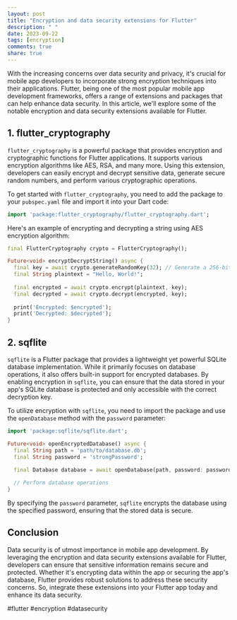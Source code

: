 ```yaml
---
layout: post
title: "Encryption and data security extensions for Flutter"
description: " "
date: 2023-09-22
tags: [encryption]
comments: true
share: true
---
```


With the increasing concerns over data security and privacy, it's crucial for mobile app developers to incorporate strong encryption techniques into their applications. Flutter, being one of the most popular mobile app development frameworks, offers a range of extensions and packages that can help enhance data security. In this article, we'll explore some of the notable encryption and data security extensions available for Flutter.

## 1. flutter_cryptography

`flutter_cryptography` is a powerful package that provides encryption and cryptographic functions for Flutter applications. It supports various encryption algorithms like AES, RSA, and many more. Using this extension, developers can easily encrypt and decrypt sensitive data, generate secure random numbers, and perform various cryptographic operations.

To get started with `flutter_cryptography`, you need to add the package to your `pubspec.yaml` file and import it into your Dart code:

```dart
import 'package:flutter_cryptography/flutter_cryptography.dart';
```

Here's an example of encrypting and decrypting a string using AES encryption algorithm:

```dart
final FlutterCryptography crypto = FlutterCryptography();

Future<void> encryptDecryptString() async {
  final key = await crypto.generateRandomKey(32); // Generate a 256-bit key
  final String plaintext = "Hello, World!";
  
  final encrypted = await crypto.encrypt(plaintext, key);
  final decrypted = await crypto.decrypt(encrypted, key);
  
  print('Encrypted: $encrypted');
  print('Decrypted: $decrypted');
}
```

## 2. sqflite

`sqflite` is a Flutter package that provides a lightweight yet powerful SQLite database implementation. While it primarily focuses on database operations, it also offers built-in support for encrypted databases. By enabling encryption in `sqflite`, you can ensure that the data stored in your app's SQLite database is protected and only accessible with the correct decryption key.

To utilize encryption with `sqflite`, you need to import the package and use the `openDatabase` method with the `password` parameter:

```dart
import 'package:sqflite/sqflite.dart';

Future<void> openEncryptedDatabase() async {
  final String path = 'path/to/database.db';
  final String password = 'strongPassword';

  final Database database = await openDatabase(path, password: password);
  
  // Perform database operations
}
```

By specifying the `password` parameter, `sqflite` encrypts the database using the specified password, ensuring that the stored data is secure.

## Conclusion

Data security is of utmost importance in mobile app development. By leveraging the encryption and data security extensions available for Flutter, developers can ensure that sensitive information remains secure and protected. Whether it's encrypting data within the app or securing the app's database, Flutter provides robust solutions to address these security concerns. So, integrate these extensions into your Flutter app today and enhance its data security.

#flutter #encryption #datasecurity